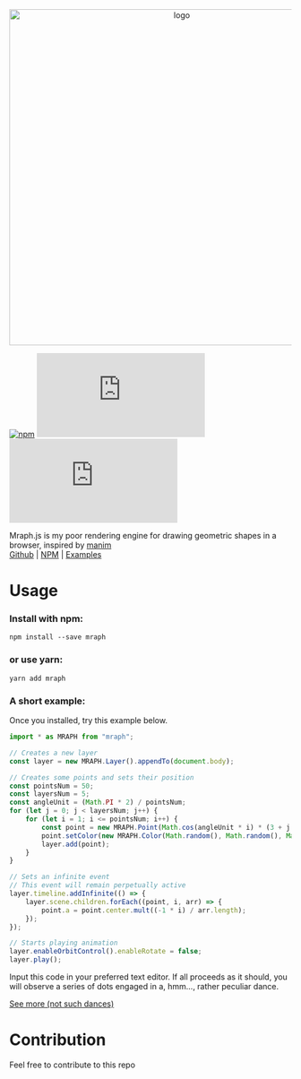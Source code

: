 <div align="center">
    <image src='https://seiyacooper.github.io/Mraph.js/Mraph_logo.png' width="600px" alt='logo'></image>
</div>

[![npm](https://img.shields.io/npm/v/mraph)](https://www.npmjs.com/package/mraph)
[![GitHub](https://img.shields.io/github/license/SeiyaCooper/Mraph.js)](https://github.com/SeiyaCooper/Mraph.js/blob/main/LICENSE)
[![last commit](https://img.shields.io/github/last-commit/SeiyaCooper/Mraph.js)](https://github.com/SeiyaCooper/Mraph.js/commits/main)

Mraph.js is my poor rendering engine for drawing geometric shapes in a browser, inspired by [manim](https://github.com/3b1b/manim)   
[Github](https://github.com/SeiyaCooper/Mraph.js) |
[NPM](https://www.npmjs.com/package/mraph) |
[Examples](https://seiyacooper.github.io/Mraph.js/gallery)

# Usage

### Install with npm:

```shell
npm install --save mraph
```

### or use yarn:

```shell
yarn add mraph
```

### A short example:

Once you installed, try this example below.

```js
import * as MRAPH from "mraph";

// Creates a new layer
const layer = new MRAPH.Layer().appendTo(document.body);

// Creates some points and sets their position
const pointsNum = 50;
const layersNum = 5;
const angleUnit = (Math.PI * 2) / pointsNum;
for (let j = 0; j < layersNum; j++) {
    for (let i = 1; i <= pointsNum; i++) {
        const point = new MRAPH.Point(Math.cos(angleUnit * i) * (3 + j * 2), Math.sin(angleUnit * i) * (3 + j * 2));
        point.setColor(new MRAPH.Color(Math.random(), Math.random(), Math.random()));
        layer.add(point);
    }
}

// Sets an infinite event
// This event will remain perpetually active
layer.timeline.addInfinite(() => {
    layer.scene.children.forEach((point, i, arr) => {
        point.a = point.center.mult((-1 * i) / arr.length);
    });
});

// Starts playing animation
layer.enableOrbitControl().enableRotate = false;
layer.play();
```

Input this code in your preferred text editor.
If all proceeds as it should, you will observe a series of dots engaged in a, hmm..., rather peculiar dance.

[See more (not such dances)](/Mraph.js/gallery)

# Contribution

Feel free to contribute to this repo
